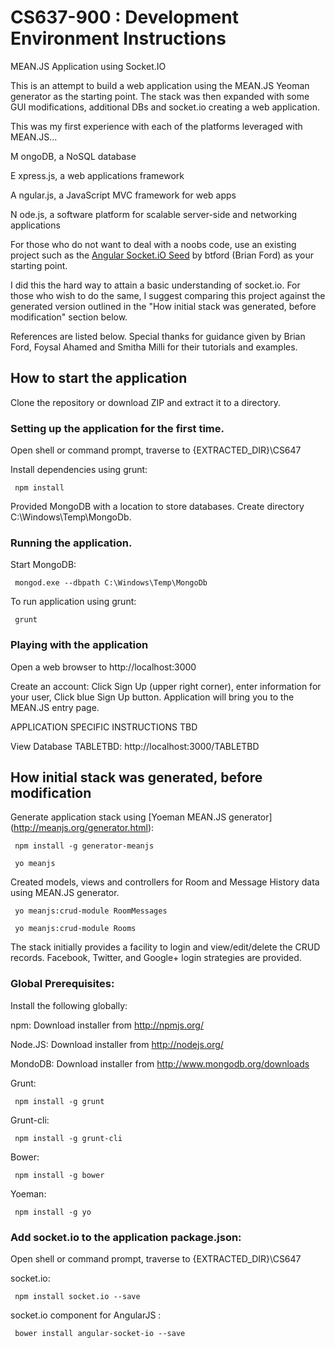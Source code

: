 CS637-900 : Development Environment Instructions
=====================

MEAN.JS Application using Socket.IO

This is an attempt to build a web application using the MEAN.JS Yeoman generator as the starting point. The stack was then expanded with some GUI modifications, additional DBs and socket.io creating a web application.

This was my first experience with each of the platforms leveraged with MEAN.JS...

M ongoDB, a NoSQL database

E xpress.js, a web applications framework

A ngular.js, a JavaScript MVC framework for web apps

N ode.js, a software platform for scalable server-side and networking applications

For those who do not want to deal with a noobs code, use an existing project such as the [Angular Socket.iO Seed](https://github.com/btford/angular-socket-io-seed) by btford (Brian Ford) as your starting point.

I did this the hard way to attain a basic understanding of socket.io. For those who wish to do the same, I suggest comparing this project against the generated version outlined in the "How initial stack was generated, before modification" section below.

References are listed below. Special thanks for guidance given by Brian Ford, Foysal Ahamed and Smitha Milli for their tutorials and examples. 

## How to start the application

Clone the repository or download ZIP and extract it to a directory.

### Setting up the application for the first time.

   Open shell or command prompt, traverse to {EXTRACTED_DIR}\CS647
   
   Install dependencies using grunt:
   
     npm install

   Provided MongoDB with a location to store databases. Create directory C:\Windows\Temp\MongoDb.

### Running the application.

   Start MongoDB:
   
     mongod.exe --dbpath C:\Windows\Temp\MongoDb

   To run application using grunt:
   
     grunt

### Playing with the application

   Open a web browser to http://localhost:3000
   
   Create an account: Click Sign Up (upper right corner), enter information for your user, Click blue Sign Up button. Application will bring you to the MEAN.JS entry page.
   
   APPLICATION SPECIFIC INSTRUCTIONS TBD
     
   View Database TABLETBD: http://localhost:3000/TABLETBD

## How initial stack was generated, before modification

   Generate application stack using [Yoeman MEAN.JS generator] (http://meanjs.org/generator.html):

     npm install -g generator-meanjs
     
     yo meanjs

   Created models, views and controllers for Room and Message History data using MEAN.JS generator.
   
     yo meanjs:crud-module RoomMessages
     
     yo meanjs:crud-module Rooms

   The stack initially provides a facility to login and view/edit/delete the CRUD records. Facebook, Twitter, and Google+ login strategies are provided.

### Global Prerequisites:

   Install the following globally:
   
   npm: Download installer from http://npmjs.org/
     
   Node.JS: Download installer from http://nodejs.org/
     
   MondoDB: Download installer from http://www.mongodb.org/downloads
     
   Grunt: 

     npm install -g grunt

   Grunt-cli: 

     npm install -g grunt-cli

   Bower:

     npm install -g bower

   Yoeman:

     npm install -g yo

 
### Add socket.io to the application package.json:
 
   Open shell or command prompt, traverse to {EXTRACTED_DIR}\CS647

   socket.io: 

     npm install socket.io --save

   socket.io component for AngularJS : 

     bower install angular-socket-io --save

